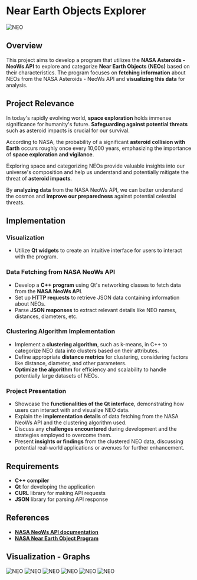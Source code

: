 # Near Earth Objects Explorer

![NEO](https://github.com/Ahamidullin/PROJECT/blob/main/52404932634_b4508d3a34_o.jpg)

## Overview

This project aims to develop a program that utilizes the **NASA Asteroids - NeoWs API** to explore and categorize **Near Earth Objects (NEOs)** based on their characteristics. The program focuses on **fetching information** about NEOs from the NASA Asteroids - NeoWs API and **visualizing this data** for analysis.

## Project Relevance

In today's rapidly evolving world, **space exploration** holds immense significance for humanity's future. **Safeguarding against potential threats** such as asteroid impacts is crucial for our survival.

According to NASA, the probability of a significant **asteroid collision with Earth** occurs roughly once every 10,000 years, emphasizing the importance of **space exploration and vigilance**.

Exploring space and categorizing NEOs provide valuable insights into our universe's composition and help us understand and potentially mitigate the threat of **asteroid impacts**.

By **analyzing data** from the NASA NeoWs API, we can better understand the cosmos and **improve our preparedness** against potential celestial threats.

## Implementation

### Visualization

- Utilize **Qt widgets** to create an intuitive interface for users to interact with the program.

### Data Fetching from NASA NeoWs API

- Develop a **C++ program** using Qt's networking classes to fetch data from the **NASA NeoWs API**.
- Set up **HTTP requests** to retrieve JSON data containing information about NEOs.
- Parse **JSON responses** to extract relevant details like NEO names, distances, diameters, etc.

### Clustering Algorithm Implementation

- Implement a **clustering algorithm**, such as k-means, in C++ to categorize NEO data into clusters based on their attributes.
- Define appropriate **distance metrics** for clustering, considering factors like distance, diameter, and other parameters.
- **Optimize the algorithm** for efficiency and scalability to handle potentially large datasets of NEOs.

### Project Presentation

- Showcase the **functionalities of the Qt interface**, demonstrating how users can interact with and visualize NEO data.
- Explain the **implementation details** of data fetching from the NASA NeoWs API and the clustering algorithm used.
- Discuss any **challenges encountered** during development and the strategies employed to overcome them.
- Present **insights or findings** from the clustered NEO data, discussing potential real-world applications or avenues for further enhancement.

## Requirements

- **C++ compiler**
- **Qt** for developing the application
- **CURL** library for making API requests
- **JSON** library for parsing API response

## References

- [**NASA NeoWs API documentation**](https://api.nasa.gov/api.html#neows-lookup)
- [**NASA Near Earth Object Program**](https://cneos.jpl.nasa.gov/)

## Visualization - Graphs

![NEO](https://github.com/Ahamidullin/PROJECT/blob/main/photo_2024-06-02%2023.23.52.jpeg)
![NEO](https://github.com/Ahamidullin/PROJECT/blob/main/photo_2024-06-02%2023.23.55.jpeg)
![NEO](https://github.com/Ahamidullin/PROJECT/blob/main/photo_2024-06-02%2023.23.58.jpeg)
![NEO](https://github.com/Ahamidullin/PROJECT/blob/main/photo_2024-06-02%2023.24.01.jpeg)
![NEO](https://github.com/Ahamidullin/PROJECT/blob/main/2024-06-02%2023.31.02.jpg)
![NEO](https://github.com/Ahamidullin/PROJECT/blob/main/photo_2024-06-02%2023.41.18.jpeg)
